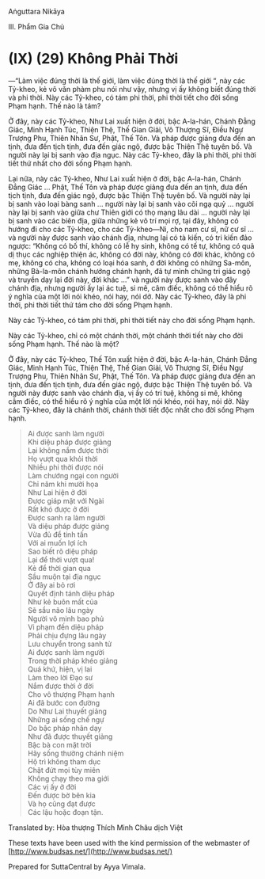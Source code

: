  

Aṅguttara Nikāya

III. Phẩm Gia Chủ

# (IX) (29) Không Phải Thời

—“Làm việc đúng thời là thế giới, làm việc đúng thời là thế giới “, này các Tỷ-kheo, kẻ vô văn phàm phu nói như vậy, nhưng vị ấy không biết đúng thời và phi thời. Này các Tỷ-kheo, có tám phi thời, phi thời tiết cho đời sống Phạm hạnh. Thế nào là tám?

Ở đây, này các Tỷ-kheo, Như Lai xuất hiện ở đời, bậc A-la-hán, Chánh Ðẳng Giác, Minh Hạnh Túc, Thiện Thệ, Thế Gian Giải, Vô Thượng Sĩ, Ðiều Ngự Trượng Phu, Thiên Nhân Sư, Phật, Thế Tôn. Và pháp được giảng đưa đến an tịnh, đưa đến tịch tịnh, đưa đến giác ngộ, được bậc Thiện Thệ tuyên bố. Và người này lại bị sanh vào địa ngục. Này các Tỷ-kheo, đây là phi thời, phi thời tiết thứ nhất cho đời sống Phạm hạnh.

Lại nữa, này các Tỷ-kheo, Như Lai xuất hiện ở đời, bậc A-la-hán, Chánh Ðẳng Giác ... Phật, Thế Tôn và pháp được giảng đưa đến an tịnh, đưa đến tịch tịnh, đưa đến giác ngộ, được bậc Thiện Thệ tuyên bố. Và người này lại bị sanh vào loại bàng sanh ... người này lại bị sanh vào cõi ngạ quỷ ... người này lại bị sanh vào giữa chư Thiên giới có thọ mạng lâu dài ... người này lại bị sanh vào các biên địa, giữa những kẻ vô trí mọi rợ, tại đây, không có hướng đi cho các Tỷ-kheo, cho các Tỷ-kheo—Ni, cho nam cư sĩ, nữ cư sĩ ... và người này được sanh vào chánh địa, nhưng lại có tà kiến, có tri kiến đảo ngược: “Không có bố thí, không có lễ hy sinh, không có tế tự, không có quả dị thục các nghiệp thiện ác, không có đời này, không có đời khác, không có mẹ, không có cha, không có loại hóa sanh, ở đời không có những Sa-môn, những Bà-la-môn chánh hướng chánh hạnh, đã tự mình chứng tri giác ngộ và truyền dạy lại đời này, đời khác ...” và người này được sanh vào đây chánh địa, nhưng người ấy lại ác tuệ, si mê, câm điếc, không có thể hiểu rõ ý nghĩa của một lời nói khéo, nói hay, nói dở. Này các Tỷ-kheo, đây là phi thời, phi thời tiết thứ tám cho đời sống Phạm hạnh.

Này các Tỷ-kheo, có tám phi thời, phi thời tiết này cho đời sống Phạm hạnh.

Này các Tỷ-kheo, chỉ có một chánh thời, một chánh thời tiết này cho đời sống Phạm hạnh. Thế nào là một?

Ở đây, này các Tỷ-kheo, Thế Tôn xuất hiện ở đời, bậc A-la-hán, Chánh Ðẳng Giác, Minh Hạnh Túc, Thiện Thệ, Thế Gian Giải, Vô Thượng Sĩ, Ðiều Ngự Trượng Phu, Thiên Nhân Sư, Phật, Thế Tôn. Và pháp được giảng đưa đến an tịnh, đưa đến tịch tịnh, đưa đến giác ngộ, được bậc Thiện Thệ tuyên bố. Và người này được sanh vào chánh địa, vị ấy có trí tuệ, không si mê, không câm điếc, có thể hiểu rõ ý nghĩa của một lời nói khéo, nói hay, nói dở. Này các Tỷ-kheo, đây là chánh thời, chánh thời tiết độc nhất cho đời sống Phạm hạnh.

> Ai được sanh làm người  
> Khi diệu pháp được giảng  
> Lại không nắm được thời  
> Họ vượt qua khỏi thời  
> Nhiều phi thời được nói  
> Làm chướng ngại con người  
> Chỉ năm khi mười họa  
> Như Lai hiện ở đời  
> Ðược giáp mặt với Ngài  
> Rất khó được ở đời  
> Ðược sanh ra làm người  
> Và diệu pháp được giảng  
> Vừa đủ để tinh tấn  
> Với ai muốn lợi ích  
> Sao biết rõ diệu pháp  
> Lại để thời vượt qua!  
> Kẻ để thời gian qua  
> Sầu muộn tại địa ngục  
> Ở đây ai bỏ rơi  
> Quyết định tánh diệu pháp  
> Như kẻ buôn mất của  
> Sẽ sầu não lâu ngày  
> Người vô minh bao phủ  
> Vi phạm đến diệu pháp  
> Phải chịu đựng lâu ngày  
> Lưu chuyển trong sanh tử  
> Ai được sanh làm người  
> Trong thời pháp khéo giảng  
> Quá khứ, hiện, vị lai  
> Làm theo lời Ðạo sư  
> Nắm được thời ở đời  
> Cho vô thượng Phạm hạnh  
> Ai đã bước con đường  
> Do Như Lai thuyết giảng  
> Những ai sống chế ngự  
> Do bậc pháp nhãn dạy  
> Như đã được thuyết giảng  
> Bậc bà con mặt trời  
> Hãy sống thường chánh niệm  
> Hộ trì không tham dục  
> Chặt đứt mọi tùy miên  
> Không chạy theo ma giới  
> Các vị ấy ở đời  
> Ðến được bờ bên kia  
> Và họ cũng đạt được  
> Các lậu hoặc đoạn tận.

Translated by: Hòa thượng Thích Minh Châu dịch Việt

These texts have been used with the kind permission of the webmaster of [http://www.budsas.net/](http://www.budsas.net/)

Prepared for SuttaCentral by Ayya Vimala.